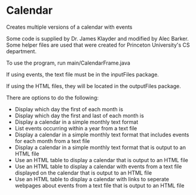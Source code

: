 # Calendar
Creates multiple versions of a calendar with events

Some code is supplied by Dr. James Klayder and modified by Alec Barker. Some helper files are used that were created for Princeton University's CS department.

To use the program, run main/CalendarFrame.java

If using events, the text file must be in the inputFiles package.

If using the HTML files, they will be located in the outputFiles package.

There are options to do the following:
- Display which day the first of each month is
- Display which day the first and last of each month is
- Display a calendar in a simple monthly text format
- List events occurring within a year from a text file
- Display a calendar in a simple monthly text format that includes events for each month from a text file
- Display a calendar in a simple monthly text format that is output to an HTML file
- Use an HTML table to display a calendar that is output to an HTML file
- Use an HTML table to display a calendar with events from a text file displayed on the calendar that is output to an HTML file
- Use an HTML table to display a calendar with links to seperate webpages about events from a text file that is output to an HTML file

